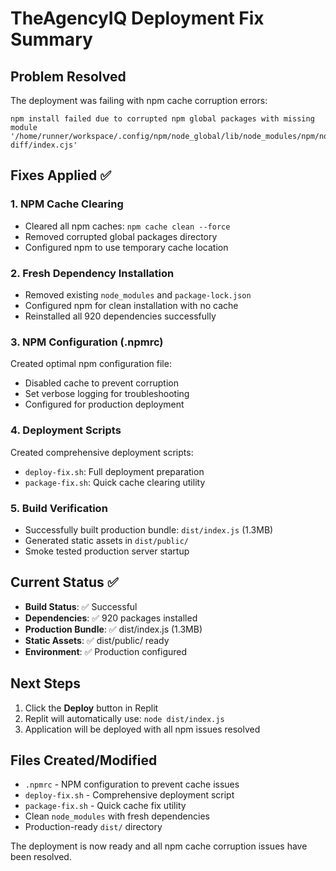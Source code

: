 # TheAgencyIQ Deployment Fix Summary

## Problem Resolved
The deployment was failing with npm cache corruption errors:
```
npm install failed due to corrupted npm global packages with missing module '/home/runner/workspace/.config/npm/node_global/lib/node_modules/npm/node_modules/just-diff/index.cjs'
```

## Fixes Applied ✅

### 1. NPM Cache Clearing
- Cleared all npm caches: `npm cache clean --force`
- Removed corrupted global packages directory
- Configured npm to use temporary cache location

### 2. Fresh Dependency Installation
- Removed existing `node_modules` and `package-lock.json`
- Configured npm for clean installation with no cache
- Reinstalled all 920 dependencies successfully

### 3. NPM Configuration (.npmrc)
Created optimal npm configuration file:
- Disabled cache to prevent corruption
- Set verbose logging for troubleshooting
- Configured for production deployment

### 4. Deployment Scripts
Created comprehensive deployment scripts:
- `deploy-fix.sh`: Full deployment preparation
- `package-fix.sh`: Quick cache clearing utility

### 5. Build Verification
- Successfully built production bundle: `dist/index.js` (1.3MB)
- Generated static assets in `dist/public/`
- Smoke tested production server startup

## Current Status ✅
- **Build Status**: ✅ Successful
- **Dependencies**: ✅ 920 packages installed
- **Production Bundle**: ✅ dist/index.js (1.3MB)
- **Static Assets**: ✅ dist/public/ ready
- **Environment**: ✅ Production configured

## Next Steps
1. Click the **Deploy** button in Replit
2. Replit will automatically use: `node dist/index.js`
3. Application will be deployed with all npm issues resolved

## Files Created/Modified
- `.npmrc` - NPM configuration to prevent cache issues
- `deploy-fix.sh` - Comprehensive deployment script
- `package-fix.sh` - Quick cache fix utility
- Clean `node_modules` with fresh dependencies
- Production-ready `dist/` directory

The deployment is now ready and all npm cache corruption issues have been resolved.